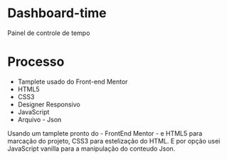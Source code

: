 # Dashboard-time
Painel de controle de tempo


# Processo

<ul>
  <li>Tamplete usado do Front-end Mentor</li>
  <li>HTML5</li>
  <li>CSS3</li>
  <li>Designer Responsivo</li>
  <li>JavaScript</li>
  <li>Arquivo - Json</li>
</ul>

 Usando um tamplete pronto do - FrontEnd Mentor - 
e HTML5 para marcação do projeto, CSS3 para 
estelização do HTML.
E por opção usei JavaScript vanilla para a manipulação do conteudo Json.

